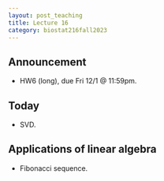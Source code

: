 ```yaml
---
layout: post_teaching
title: Lecture 16
category: biostat216fall2023
---
```


## Announcement

- HW6 (long), due Fri 12/1 @ 11:59pm.

## Today

- SVD.

## Applications of linear algebra

- Fibonacci sequence.
